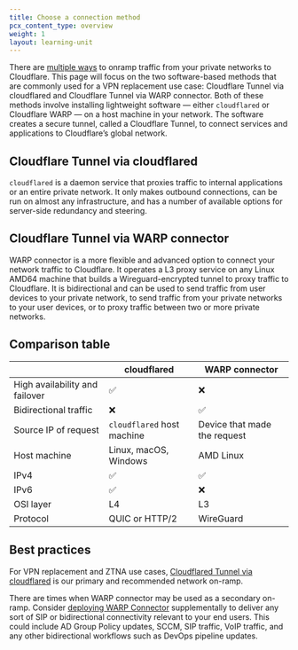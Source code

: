 ```yaml
---
title: Choose a connection method
pcx_content_type: overview
weight: 1
layout: learning-unit
---
```


There are [multiple ways](/reference-architecture/sase-reference-architecture/#connecting-networks) to onramp traffic from your private networks to Cloudflare. This page will focus on the two software-based methods that are commonly used for a VPN replacement use case: Cloudflare Tunnel via cloudflared and Cloudflare Tunnel via WARP connector. Both of these methods involve installing lightweight software — either `cloudflared` or Cloudflare WARP — on a host machine in your network. The software creates a secure tunnel, called a Cloudflare Tunnel, to connect services and applications to Cloudflare’s global network.

## Cloudflare Tunnel via cloudflared

`cloudflared` is a daemon service that proxies traffic to internal applications or an entire private network. It only makes outbound connections, can be run on almost any infrastructure, and has a number of available options for server-side redundancy and steering.

## Cloudflare Tunnel via WARP connector

WARP connector is a more flexible and advanced option to connect your network traffic to Cloudflare. It operates a L3 proxy service on any Linux AMD64 machine that builds a Wireguard-encrypted tunnel to proxy traffic to Cloudflare. It is bidirectional and can be used to send traffic from user devices to your private network, to send traffic from your private networks to your user devices, or to proxy traffic between two or more private networks.

## Comparison table

|     | cloudflared | WARP connector |
| --- | ------------- | -------------- |
| High availability and failover | ✅  | ❌  |
| Bidirectional traffic |  ❌    |       ✅    |
| Source IP of request| `cloudflared` host machine | Device that made the request |
| Host machine | Linux, macOS, Windows | AMD Linux |
| IPv4 | ✅ | ✅ |
| IPv6 |  ✅  | ❌  |
| OSI layer | L4 | L3 |
| Protocol | QUIC or HTTP/2 | WireGuard |

## Best practices

For VPN replacement and ZTNA use cases, [Cloudflared Tunnel via cloudflared](/learning-paths/replace-vpn/connect-private-network/cloudflared/) is our primary and recommended network on-ramp.

There are times when WARP connector may be used as a secondary on-ramp. Consider [deploying WARP Connector](/learning-paths/replace-vpn/connect-private-network/warp-connector/) supplementally to deliver any sort of SIP or bidirectional connectivity relevant to your end users. This could include AD Group Policy updates, SCCM, SIP traffic, VoIP traffic, and any other bidirectional workflows such as DevOps pipeline updates.
